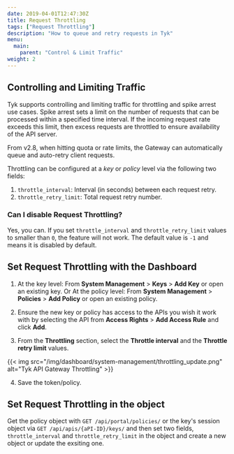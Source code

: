 ```yaml
---
date: 2019-04-01T12:47:30Z
title: Request Throttling
tags: ["Request Throttling"]
description: "How to queue and retry requests in Tyk"
menu:
  main:
    parent: "Control & Limit Traffic"
weight: 2 
---
```


## Controlling and Limiting Traffic

Tyk supports controlling and limiting traffic for throttling and spike arrest use cases. Spike arrest sets a limit on the number of requests that can be processed within a specified time interval. If the incoming request rate exceeds this limit, then excess requests are throttled to ensure availability of the API server. 

From v2.8, when hitting quota or rate limits, the Gateway can automatically queue and auto-retry client requests. 

Throttling can be configured at a *key* or *policy* level via the following two fields: 

1. `throttle_interval`: Interval (in seconds) between each request retry.
2. `throttle_retry_limit`: Total request retry number.


### Can I disable Request Throttling?

Yes, you can. If you set `throttle_interval` and `throttle_retry_limit` values to smaller than `0`, the feature will not work. The default value is `-1` and means it is disabled by default.    

## Set Request Throttling with the Dashboard

1.  At the key level: From **System Management** > **Keys** > **Add Key** or open an existing key.
    Or
    At the policy level: From **System Management** > **Policies** > **Add Policy** or open an existing policy.
    
2.  Ensure the new key or policy has access to the APIs you wish it work with by selecting the API from **Access Rights** > **Add Access Rule** and click **Add**.

3.  From the **Throttling** section, select the **Throttle interval** and the **Throttle retry limit** values.
    
{{< img src="/img/dashboard/system-management/throttling_update.png" alt="Tyk API Gateway Throttling" >}}

4.  Save the token/policy.

## Set Request Throttling in the object

Get the policy object with `GET /api/portal/policies/` or the key's session object via `GET /api/apis/{aPI-ID}/keys/` and then  set two fields, `throttle_interval` and `throttle_retry_limit` in the object and create a new object or update the exsiting one.
   